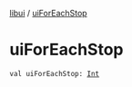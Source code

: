 [libui](index.md) / [uiForEachStop](./ui-for-each-stop.md)

# uiForEachStop

`val uiForEachStop: `[`Int`](https://kotlinlang.org/api/latest/jvm/stdlib/kotlin/-int/index.html)